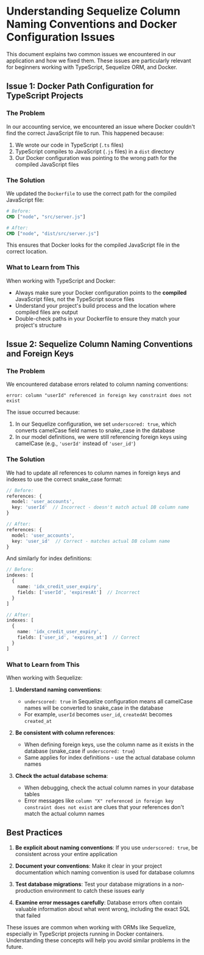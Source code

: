 # Understanding Sequelize Column Naming Conventions and Docker Configuration Issues

This document explains two common issues we encountered in our application and how we fixed them. These issues are particularly relevant for beginners working with TypeScript, Sequelize ORM, and Docker.

## Issue 1: Docker Path Configuration for TypeScript Projects

### The Problem

In our accounting service, we encountered an issue where Docker couldn't find the correct JavaScript file to run. This happened because:

1. We wrote our code in TypeScript (`.ts` files)
2. TypeScript compiles to JavaScript (`.js` files) in a `dist` directory
3. Our Docker configuration was pointing to the wrong path for the compiled JavaScript files

### The Solution

We updated the `Dockerfile` to use the correct path for the compiled JavaScript file:

```dockerfile
# Before:
CMD ["node", "src/server.js"]

# After:
CMD ["node", "dist/src/server.js"]
```

This ensures that Docker looks for the compiled JavaScript file in the correct location.

### What to Learn from This

When working with TypeScript and Docker:
- Always make sure your Docker configuration points to the **compiled** JavaScript files, not the TypeScript source files
- Understand your project's build process and the location where compiled files are output
- Double-check paths in your Dockerfile to ensure they match your project's structure

## Issue 2: Sequelize Column Naming Conventions and Foreign Keys

### The Problem

We encountered database errors related to column naming conventions:

```
error: column "userId" referenced in foreign key constraint does not exist
```

The issue occurred because:
1. In our Sequelize configuration, we set `underscored: true`, which converts camelCase field names to snake_case in the database
2. In our model definitions, we were still referencing foreign keys using camelCase (e.g., `'userId'` instead of `'user_id'`)

### The Solution

We had to update all references to column names in foreign keys and indexes to use the correct snake_case format:

```typescript
// Before:
references: {
  model: 'user_accounts',
  key: 'userId'  // Incorrect - doesn't match actual DB column name
}

// After:
references: {
  model: 'user_accounts',
  key: 'user_id'  // Correct - matches actual DB column name
}
```

And similarly for index definitions:

```typescript
// Before:
indexes: [
  {
    name: 'idx_credit_user_expiry',
    fields: ['userId', 'expiresAt']  // Incorrect
  }
]

// After:
indexes: [
  {
    name: 'idx_credit_user_expiry',
    fields: ['user_id', 'expires_at']  // Correct
  }
]
```

### What to Learn from This

When working with Sequelize:
1. **Understand naming conventions**: 
   - `underscored: true` in Sequelize configuration means all camelCase names will be converted to snake_case in the database
   - For example, `userId` becomes `user_id`, `createdAt` becomes `created_at`

2. **Be consistent with column references**:
   - When defining foreign keys, use the column name as it exists in the database (snake_case if `underscored: true`)
   - Same applies for index definitions - use the actual database column names

3. **Check the actual database schema**:
   - When debugging, check the actual column names in your database tables
   - Error messages like `column "X" referenced in foreign key constraint does not exist` are clues that your references don't match the actual column names

## Best Practices

1. **Be explicit about naming conventions**: If you use `underscored: true`, be consistent across your entire application

2. **Document your conventions**: Make it clear in your project documentation which naming convention is used for database columns

3. **Test database migrations**: Test your database migrations in a non-production environment to catch these issues early

4. **Examine error messages carefully**: Database errors often contain valuable information about what went wrong, including the exact SQL that failed

These issues are common when working with ORMs like Sequelize, especially in TypeScript projects running in Docker containers. Understanding these concepts will help you avoid similar problems in the future.
